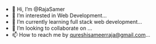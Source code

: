 - 👋 Hi, I’m @RajaSamer
- 👀 I’m interested in Web Development...
- 🌱 I’m currently learning full stack web development...
- 💞️ I’m looking to collaborate on ...
- 📫 How to reach me by qureshisameerraja@gmail.com...

<!---
RajaSamer/RajaSamer is a ✨ special ✨ repository because its `README.md` (this file) appears on your GitHub profile.
You can click the Preview link to take a look at your changes.
--->

